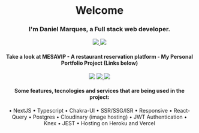 <h1 align="center">
 Welcome
</h1>

<h3 align="center">
  I'm Daniel Marques, a Full stack web developer.
</h3>

<p align="center">
 
  <a href="https://www.linkedin.com/in/daniel-marques-p" target="_blank">
    <img src="https://img.shields.io/badge/My LinkedIn-0077B5?style=for-the-badge&logo=linkedin&logoColor=white">
  </a>
 
  <a href="mailto:daniel.brz2009@gmail.com" target="_blank">
    <img src="https://img.shields.io/badge/daniel.brz2009@gmail.com-D14836?style=for-the-badge&logo=gmail&logoColor=white">
  </a>
 
</p>

<h4 align="center"> Take a look at MESAVIP - <strong> A restaurant reservation platform </strong> - My Personal Portfolio Project (Links below) </h4>
 
<p align="center">
 
  <a href="https://mesavip-web.vercel.app" target="_blank" style="text-decoration:none" color="red">
    <img src="https://img.shields.io/badge/mesavip website-473B4A?style=for-the-badge&logo=vercel">
  </a>
  
  <a href="https://github.com/danielmarques12/mesavip-web-tsc-next" target="_blank">
    <img src="https://img.shields.io/badge/react frontend REPO-473B4A?style=for-the-badge&logo=react">
  </a>
  
  <a href="https://github.com/danielmarques12/mesavip-api-tsc" target="_blank">
    <img src="https://img.shields.io/badge/node typescript api REPO-473B4A?style=for-the-badge&logo=typescript">
  </a>
  
</p>

<div align="center">
 <h4> Some features, tecnologies and services that are being used in the project: </h4>
 
  • NextJS
  • Typescript
  • Chakra-UI
  • SSR/SSG/ISR
  • Responsive
  • React-Query
  • Postgres
  • Cloudinary (image hosting)
  • JWT Authentication
  • Knex
  • JEST
  • Hosting on Heroku and Vercel
 
  
</div>
